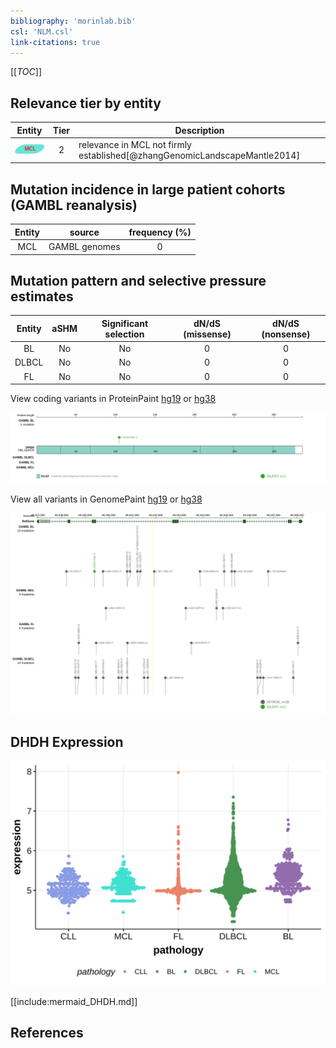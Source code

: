 ```yaml
---
bibliography: 'morinlab.bib'
csl: 'NLM.csl'
link-citations: true
---
```

[[_TOC_]]



## Relevance tier by entity

|Entity|Tier|Description                            |
|:------:|:----:|---------------------------------------|
|![MCL](images/icons/MCL_tier2.png)   |2   |relevance in MCL not firmly established[@zhangGenomicLandscapeMantle2014]|

## Mutation incidence in large patient cohorts (GAMBL reanalysis)

|Entity|source       |frequency (%)|
|:------:|:-------------:|:-------------:|
|MCL   |GAMBL genomes|0            |

## Mutation pattern and selective pressure estimates

|Entity|aSHM|Significant selection|dN/dS (missense)|dN/dS (nonsense)|
|:------:|:----:|:---------------------:|:----------------:|:----------------:|
|BL    |No  |No                   |0               |0               |
|DLBCL |No  |No                   |0               |0               |
|FL    |No  |No                   |0               |0               |




View coding variants in ProteinPaint [hg19](https://morinlab.github.io/LLMPP/GAMBL/DHDH_protein.html)  or [hg38](https://morinlab.github.io/LLMPP/GAMBL/DHDH_protein_hg38.html)

![](images/proteinpaint/DHDH_NM_014475.svg)

View all variants in GenomePaint [hg19](https://morinlab.github.io/LLMPP/GAMBL/DHDH.html)  or [hg38](https://morinlab.github.io/LLMPP/GAMBL/DHDH_hg38.html)

![](images/proteinpaint/DHDH.svg)

## DHDH Expression
![](images/gene_expression/DHDH_by_pathology.svg)
<!-- ORIGIN: zhangGenomicLandscapeMantle2014 -->
<!-- MCL: zhangGenomicLandscapeMantle2014 -->

[[include:mermaid_DHDH.md]]

## References
